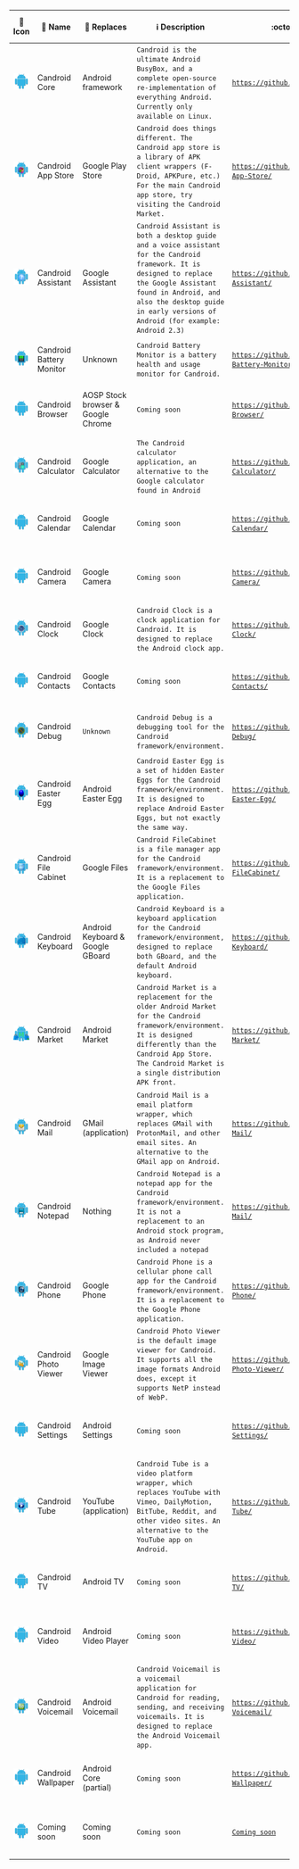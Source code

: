 | 🤖️ Icon | 🔷️ Name | 💠️ Replaces | ℹ️ Description | :octocat: Repository | 🔶️ Secondary icon |
|---|---|---|---|---|---|
| ![/Graphics/Droids/Candroid/PNG/Candroid.png](/Graphics/Droids/Candroid/PNG/Candroid.png) | Candroid Core | Android framework | `Candroid is the ultimate Android BusyBox, and a complete open-source re-implementation of everything Android. Currently only available on Linux.` | [`https://github.com/seanpm2001/Candroid/`](https://github.com/seanpm2001/Candroid/) | ![Graphics/Secondary-Icons/Candroid/PlaceholderX.png](/Graphics/Secondary-Icons/Candroid/PlaceholderX.png) |
| ![/Graphics/Droids/Candroid-App-Store/PNG/Candroid-App-Store_1000pIcon_V1_HighCompression.png](/Graphics/Droids/Candroid-App-Store/PNG/Candroid-App-Store_1000pIcon_V1_HighCompression.png) | Candroid App Store | Google Play Store | `Candroid does things different. The Candroid app store is a library of APK client wrappers (F-Droid, APKPure, etc.) For the main Candroid app store, try visiting the Candroid Market.` | [`https://github.com/seanpm2001/Candroid-App-Store/`](https://github.com/seanpm2001/Candroid-App-Store/) | ![Graphics/Secondary-Icons/Candroid-App-Store/Bag-dynamic-gradient.png](/Graphics/Secondary-Icons/Candroid-App-Store/Bag-dynamic-gradient.png) |
| ![/Graphics/Droids/Candroid-Assistant/PNG/Candroid-Assistant_1000pIcon_V1_HighCompression.png](/Graphics/Droids/Candroid-Assistant/PNG/Candroid-Assistant_1000pIcon_V1_HighCompression.png) | Candroid Assistant | Google Assistant | `Candroid Assistant is both a desktop guide and a voice assistant for the Candroid framework. It is designed to replace the Google Assistant found in Android, and also the desktop guide in early versions of Android (for example: Android 2.3)` | [`https://github.com/seanpm2001/Candroid-Assistant/`](https://github.com/seanpm2001/Candroid-Assistant/) |![Graphics/Secondary-Icons/Candroid-Assistant/Ambox_blue_question.svg](/Graphics/Secondary-Icons/Candroid-Assistant/Ambox_blue_question.svg) |
| ![/Graphics/Droids/Candroid-Battery-Monitor/PNG/Candroid-Battery-Monitor_1000pIcon_V1_HighCompression.png](/Graphics/Droids/Candroid-Battery-Monitor/PNG/Candroid-Battery-Monitor_1000pIcon_V1_HighCompression.png) | Candroid Battery Monitor | Unknown | `Candroid Battery Monitor is a battery health and usage monitor for Candroid.` | [`https://github.com/seanpm2001/Candroid-Battery-Monitor/`](https://github.com/seanpm2001/Candroid-Battery-Monitor/) | ![Graphics/Secondary-Icons/Candroid-Battery-Monitor/Battery1.png](/Graphics/Secondary-Icons/Candroid-Battery-Monitor/Battery1.png) |
| ![/Graphics/Droids/Candroid/PNG/Candroid.png](/Graphics/Droids/Candroid/PNG/Candroid.png) | Candroid Browser | AOSP Stock browser & Google Chrome | `Coming soon`  | [`https://github.com/seanpm2001/Candroid-Browser/`](https://github.com/seanpm2001/Candroid-Browser) | ![Graphics/Secondary-Icons/Candroid/PlaceholderX.png](/Graphics/Secondary-Icons/Candroid/PlaceholderX.png) |
| ![/Graphics/Droids/Candroid-Calculator/PNG/Candroid-Calculator_Icon_1000p_HighCompression.png](/Graphics/Droids/Candroid-Calculator/PNG/Candroid-Calculator_Icon_1000p_HighCompression.png) | Candroid Calculator | Google Calculator | `The Candroid calculator application, an alternative to the Google calculator found in Android` | [`https://github.com/seanpm2001/Candroid-Calculator/`](https://github.com/seanpm2001/Candroid-Calculator/) | ![Graphics/Secondary-Icons/Candroid-Calculator/Calculator-Icon-Android_Lollipop.png](/Graphics/Secondary-Icons/Candroid-Calculator/Calculator-Icon-Android_Lollipop.png) |
| ![/Graphics/Droids/Candroid/PNG/Candroid.png](/Graphics/Droids/Candroid/PNG/Candroid.png) | Candroid Calendar | Google Calendar | `Coming soon` |  [`https://github.com/seanpm2001/Candroid-Calendar/`](https://github.com/seanpm2001/Candroi-Calendar/) | ![Graphics/Secondary-Icons/Candroid/PlaceholderX.png](/Graphics/Secondary-Icons/Candroid/PlaceholderX.png) |
| ![/Graphics/Droids/Candroid/PNG/Candroid.png](/Graphics/Droids/Candroid/PNG/Candroid.png) | Candroid Camera | Google Camera | `Coming soon` | [`https://github.com/seanpm2001/Candroid-Camera/`](https://github.com/seanpm2001/Candroid-Camera/) |![Graphics/Secondary-Icons/Candroid/PlaceholderX.png](/Graphics/Secondary-Icons/Candroid/PlaceholderX.png) |
| ![/Graphics/Droids/Candroid-Clock/PNG/Candroid-Clock_1000pIcon_V1_HighCompression.png](/Graphics/Droids/Candroid-Clock/PNG/Candroid-Clock_1000pIcon_V1_HighCompression.png) | Candroid Clock | Google Clock | `Candroid Clock is a clock application for Candroid. It is designed to replace the Android clock app.` | [`https://github.com/seanpm2001/Candroid-Clock/`](https://github.com/seanpm2001/Candroid-Clock/) |![Graphics/Secondary-Icons/Candroid-Clock/BlueClock1_999px.png](/Graphics/Secondary-Icons/Candroid-Clock/BlueClock1_999px.png) |
| ![/Graphics/Droids/Candroid/PNG/Candroid.png](/Graphics/Droids/Candroid/PNG/Candroid.png) | Candroid Contacts | Google Contacts | `Coming soon` | [`https://github.com/seanpm2001/Candroid-Contacts/`](https://github.com/seanpm2001/Candroid-Contacts/) |![Graphics/Secondary-Icons/Candroid/PlaceholderX.png](/Graphics/Secondary-Icons/Candroid/PlaceholderX.png) |
| ![/Graphics/Droids/Candroid-Debug/PNG/Candroid-Debug_1000pIcon_V1_HighCompression.png](/Graphics/Droids/Candroid-Debug/PNG/Candroid-Debug_1000pIcon_V1_HighCompression.png) | Candroid Debug | `Unknown` | `Candroid Debug is a debugging tool for the Candroid framework/environment.` | [`https://github.com/seanpm2001/Candroid-Debug/`](https://github.com/seanpm2001/Candroid-Debug/) |![Graphics/Secondary-Icons/Candroid-Debug/Debug-Icon.png](/Graphics/Secondary-Icons/Candroid-Debug/Debug-Icon.png) |
| ![/Graphics/Droids/Candroid-Easter-Egg/PNG/Candroid-Easter-Egg_1000pIcon_V1_HighCompression.png](/Graphics/Droids/Candroid-Easter-Egg/PNG/Candroid-Easter-Egg_1000pIcon_V1_HighCompression.png) | Candroid Easter Egg | Android Easter Egg | `Candroid Easter Egg is a set of hidden Easter Eggs for the Candroid framework/environment. It is designed to replace Android Easter Eggs, but not exactly the same way.` | [`https://github.com/seanpm2001/Candroid-Easter-Egg/`](https://github.com/seanpm2001/Candroid-Easter-Egg/) | ![Graphics/Secondary-Icons/Candroid-Easter-Egg/Blue_EasterEgg.png](/Graphics/Secondary-Icons/Candroid-Easter-Egg/Blue_EasterEgg.png) |
| ![/Graphics/Droids/Candroid-FileCabinet/PNG/Candroid-FIleCabinet_1000pIcon_V1_HighCompression.png](/Graphics/Droids/Candroid-FileCabinet/PNG/Candroid-FIleCabinet_1000pIcon_V1_HighCompression.png) | Candroid File Cabinet | Google Files | `Candroid FileCabinet is a file manager app for the Candroid framework/environment. It is a replacement to the Google Files application.` | [`https://github.com/seanpm2001/Candroid-FileCabinet/`](https://github.com/seanpm2001/Candroid-FileCabinet/) |![Graphics/Secondary-Icons/Candroid-FileCabinet/](/Graphics/Secondary-Icons/Candroid-FileCabinet/FileCabinetIcon2.png) |
| ![/Graphics/Droids/Candroid-Keyboard/PNG/Candroid-Keyboard_1000pIcon_V1_HighCompression.png](/Graphics/Droids/Candroid-Keyboard/PNG/Candroid-Keyboard_1000pIcon_V1_HighCompression.png) | Candroid Keyboard | Android Keyboard & Google GBoard | `Candroid Keyboard is a keyboard application for the Candroid framework/environment, designed to replace both GBoard, and the default Android keyboard.` | [`https://github.com/seanpm2001/Candroid-Keyboard/`](https://github.com/seanpm2001/Candroid-Keyboard/) |![Graphics/Secondary-Icons/Candroid/PlaceholderX.png](/Graphics/Secondary-Icons/Candroid-Keyboard/Keyboard_Icon_Blue.png) |
| ![/Graphics/Droids/Candroid-Market/PNG/Candroid-Market_1000pIcon_V1_HighCompression.png](/Graphics/Droids/Candroid-Market/PNG/Candroid-Market_1000pIcon_V1_HighCompression.png) | Candroid Market | Android Market | `Candroid Market is a replacement for the older Android Market for the Candroid framework/environment. It is designed differently than the Candroid App Store. The Candroid Market is a single distribution APK front.` | [`https://github.com/seanpm2001/Candroid-Market/`](https://github.com/seanpm2001/Candroid-Market/) |![Graphics/Secondary-Icons/Candroid-Market/Blue_Shopping-Bag.png](/Graphics/Secondary-Icons/Candroid-Market/Blue_Shopping-Bag.png) |
| ![/Graphics/Droids/Candroid-Mail/PNG/Candroid-Mail_Icon_1000px_V1_HighCompression.png](/Graphics/Droids/Candroid-Mail/PNG/Candroid-Mail_Icon_1000px_V1_HighCompression.png) | Candroid Mail | GMail (application) | `Candroid Mail is a email platform wrapper, which replaces GMail with ProtonMail, and other email sites. An alternative to the GMail app on Android.` | [`https://github.com/seanpm2001/Candroid-Mail/`](https://github.com/seanpm2001/Candroid-Mail/) | ![Graphics/Secondary-Icons/Candroid-Mail/Mail-Icon1.png](/Graphics/Secondary-Icons/Candroid-Mail/Mail-Icon1.png) |
| ![/Graphics/Droids/Candroid-Notepad/PNG/Candroid-Notepad_1000pIcon_V1_HighCompression.png](/Graphics/Droids/Candroid-Notepad/PNG/Candroid-Notepad_1000pIcon_V1_HighCompression.png) | Candroid Notepad | Nothing | `Candroid Notepad is a notepad app for the Candroid framework/environment. It is not a replacement to an Android stock program, as Android never included a notepad` | [`https://github.com/seanpm2001/Candroid-Mail/`](https://github.com/seanpm2001/Candroid-Notepad/) | ![Graphics/Secondary-Icons/Candroid-Notepad/Notepad-Icon-1.png](/Graphics/Secondary-Icons/Candroid-Notepad/Notepad-Icon-1.png) |
| ![/Graphics/Droids/Candroid-Phone/PNG/Candroid-Phone_1000pIcon_V1_HighCompression.png](/Graphics/Droids/Candroid-Phone/PNG/Candroid-Phone_1000pIcon_V1_HighCompression.png) | Candroid Phone | Google Phone | `Candroid Phone is a cellular phone call app for the Candroid framework/environment. It is a replacement to the Google Phone application.` | [`https://github.com/seanpm2001/Candroid-Phone/`](https://github.com/seanpm2001/Candroid-Phone/) | ![Graphics/Secondary-Icons/Candroid-Phone/PhoneIcon1_Blue.png](/Graphics/Secondary-Icons/Candroid-Phone/PhoneIcon1_Blue.png) |
| ![/Graphics/Droids/Candroid-Photo-Viewer/PNG/Candroid-Photo-Viewer_1000pIcon_V1_HighCompression.png](/Graphics/Droids/Candroid-Photo-Viewer/PNG/Candroid-Photo-Viewer_1000pIcon_V1_HighCompression.png) | Candroid Photo Viewer | Google Image Viewer | `Candroid Photo Viewer is the default image viewer for Candroid. It supports all the image formats Android does, except it supports NetP instead of WebP.` | [`https://github.com/seanpm2001/Candroid-Photo-Viewer/`](https://github.com/seanpm2001/Candroid-Photo-Viewer/) | ![Graphics/Secondary-Icons/Candroid-Photo-Viewer/Folder-Images-Icon.png](/Graphics/Secondary-Icons/Candroid-Photo-Viewer/Folder-Images-Icon.png) |
| ![/Graphics/Droids/Candroid/PNG/Candroid.png](/Graphics/Droids/Candroid/PNG/Candroid.png) | Candroid Settings | Android Settings | `Coming soon` | [`https://github.com/seanpm2001/Candroid-Settings/`](https://github.com/seanpm2001/Candroid-Settings/) |![Graphics/Secondary-Icons/Candroid/PlaceholderX.png](/Graphics/Secondary-Icons/Candroid/PlaceholderX.png) |
| ![/Graphics/Droids/Candroid-Tube/PNG/Candroid-Tube_1000pIcon_V1_HighCompression.png](/Graphics/Droids/Candroid-Tube/PNG/Candroid-Tube_1000pIcon_V1_HighCompression.png) | Candroid Tube | YouTube (application) | `Candroid Tube is a video platform wrapper, which replaces YouTube with Vimeo, DailyMotion, BitTube, Reddit, and other video sites. An alternative to the YouTube app on Android.` | [`https://github.com/seanpm2001/Candroid-Tube/`](https://github.com/seanpm2001/Candroid-Tube/) | ![Graphics/Secondary-Icons/Candroid-Tube/VideoIcon1_Blue.png](/Graphics/Secondary-Icons/Candroid-Tube/VideoIcon1_Blue.png) |
| ![/Graphics/Droids/Candroid/PNG/Candroid.png](/Graphics/Droids/Candroid/PNG/Candroid.png) | Candroid TV | Android TV | `Coming soon` | [`https://github.com/seanpm2001/Candroid-TV/`](https://github.com/seanpm2001/Candroid-TV/) |![Graphics/Secondary-Icons/Candroid/PlaceholderX.png](/Graphics/Secondary-Icons/Candroid/PlaceholderX.png) | [Graphics/Secondary-Icons/Candroid/PlaceholderX.png](/Graphics/Secondary-Icons/Candroid/PlaceholderX.png) 
| ![/Graphics/Droids/Candroid/PNG/Candroid.png](/Graphics/Droids/Candroid/PNG/Candroid.png) | Candroid Video | Android Video Player | `Coming soon` | [`https://github.com/seanpm2001/Candroid-Video/`](https://github.com/seanpm2001/Candroid-Video/) |![Graphics/Secondary-Icons/Candroid/PlaceholderX.png](/Graphics/Secondary-Icons/Candroid/PlaceholderX.png) |
| ![/Graphics/Droids/Candroid-Voicemail/PNG/Candroid-Voicemail_1000pIcon_V1_HighCompression.png](/Graphics/Droids/Candroid-Voicemail/PNG/Candroid-Voicemail_1000pIcon_V1_HighCompression.png) | Candroid Voicemail | Android Voicemail | `Candroid Voicemail is a voicemail application for Candroid for reading, sending, and receiving voicemails. It is designed to replace the Android Voicemail app.` | [`https://github.com/seanpm2001/Candroid-Voicemail/`](https://github.com/seanpm2001/Candroid-Voicemail/) |![Graphics/Secondary-Icons/Candroid-Voicemail/Voicemail-Icon1.png](/Graphics/Secondary-Icons/Candroid-Voicemail/Voicemail-Icon1.png) |
| ![/Graphics/Droids/Candroid/PNG/Candroid.png](/Graphics/Droids/Candroid/PNG/Candroid.png) | Candroid Wallpaper | Android Core (partial) | `Coming soon` | [`https://github.com/seanpm2001/Candroid-Wallpaper/`](https://github.com/seanpm2001/Candroid-Wallpaper/) |![Graphics/Secondary-Icons/Candroid/PlaceholderX.png](/Graphics/Secondary-Icons/Candroid/PlaceholderX.png) |
| ![/Graphics/Droids/Candroid/PNG/Candroid.png](/Graphics/Droids/Candroid/PNG/Candroid.png) | Coming soon | Coming soon | `Coming soon` | [`Coming soon`](https://www.example.com/) | ![Graphics/Secondary-Icons/Candroid/PlaceholderX.png](/Graphics/Secondary-Icons/Candroid/PlaceholderX.png) | [Graphics/Secondary-Icons/Candroid/PlaceholderX.png](/Graphics/Secondary-Icons/Candroid/PlaceholderX.png) |
